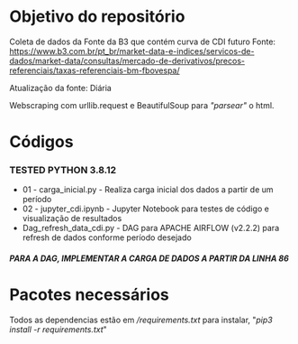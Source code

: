 # Objetivo do repositório

Coleta de dados da Fonte da B3 que contém curva de CDI futuro
Fonte: https://www.b3.com.br/pt_br/market-data-e-indices/servicos-de-dados/market-data/consultas/mercado-de-derivativos/precos-referenciais/taxas-referenciais-bm-fbovespa/

Atualização da fonte: Diária 

Webscraping com urllib.request e BeautifulSoup para *"parsear"* o html.

# Códigos 
### TESTED PYTHON 3.8.12
* 01 - carga_inicial.py - Realiza carga inicial dos dados a partir de um período
* 02 - jupyter_cdi.ipynb - Jupyter Notebook para testes de código e visualização de resultados
* Dag_refresh_data_cdi.py - DAG para APACHE AIRFLOW (v2.2.2) para refresh de dados conforme período desejado
##### PARA A DAG, IMPLEMENTAR A CARGA DE DADOS A PARTIR DA LINHA 86

# Pacotes necessários
Todos as dependencias estão em */requirements.txt*
para instalar, "*pip3 install -r requirements.txt*"